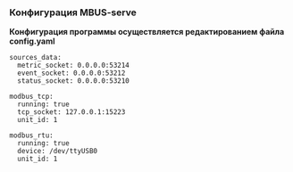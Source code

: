 ### Конфигурация MBUS-serve
**Конфигурация программы осуществляется редактированием файла config.yaml**

```
sources_data:
  metric_socket: 0.0.0.0:53214
  event_socket: 0.0.0.0:53212
  status_socket: 0.0.0.0:53210

modbus_tcp:
  running: true
  tcp_socket: 127.0.0.1:15223
  unit_id: 1

modbus_rtu:
  running: true
  device: /dev/ttyUSB0
  unit_id: 1
```